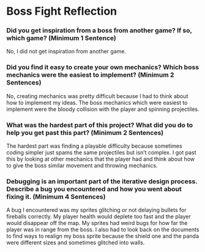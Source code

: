 # Boss Fight Reflection

### Did you get inspiration from a boss from another game? If so, which game? (Minimum 1 Sentence)

No, I did not get inspiration from another game. 

### Did you find it easy to create your own mechanics? Which boss mechanics were the easiest to implement? (Minimum 2 Sentences)

No, creating mechanics was pretty difficult because I had to think about how to implement my ideas. The boss mechanics which were easiest to implement were the bloody collision with the player and spinning projectiles. 

### What was the hardest part of this project? What did you do to help you get past this part? (Minimum 2 Sentences)

The hardest part was finding a playable difficulty because sometimes coding simpler just spams the same projectiles but isn’t complex. I got past this by looking at other mechanics that the player had and think about how to give the boss similar movement and throwing mechanics.

### Debugging is an important part of the iterative design process. Describe a bug you encountered and how you went about fixing it. (Minimum 4 Sentences)


A bug I encountered was my sprites glitching or not delaying bullets for fireballs correctly. My player health would deplete too fast and the player would disappear off the map. My sprites had weird bugs for how far the player was in range from the boss. I also had to look back on the documents to find ways to realign my boss sprite because the shield one and the panda were different sizes and sometimes glitched into walls. 

